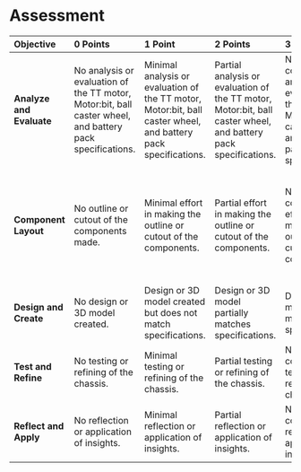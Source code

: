 # Assessment

| Objective                | 0 Points                                                     | 1 Point                                                      | 2 Points                                                     | 3 Points                                                     | 4 Points                                                     |
| :----------------------- | :----------------------------------------------------------- | :----------------------------------------------------------- | :----------------------------------------------------------- | :----------------------------------------------------------- | :----------------------------------------------------------- |
| **Analyze and Evaluate** | No analysis or evaluation of the TT motor, Motor:bit, ball caster wheel, and battery pack specifications. | Minimal analysis or evaluation of the TT motor, Motor:bit, ball caster wheel, and battery pack specifications. | Partial analysis or evaluation of the TT motor, Motor:bit, ball caster wheel, and battery pack specifications. | Nearly complete analysis or evaluation of the TT motor, Motor:bit, ball caster wheel, and battery pack specifications. | Complete and thorough analysis and evaluation of the TT motor, Motor:bit, ball caster wheel, and battery pack specifications. |
| **Component Layout**     | No outline or cutout of the components made.                 | Minimal effort in making the outline or cutout of the components. | Partial effort in making the outline or cutout of the components. | Nearly complete effort in making the outline or cutout of the components. | Complete and thorough effort in making the outline or cutout of the components and arranging them for the best fit. |
| **Design and Create**    | No design or 3D model created.                               | Design or 3D model created but does not match specifications. | Design or 3D model partially matches specifications.         | Design or 3D model mostly matches specifications.            | Design and 3D model perfectly match specifications.          |
| **Test and Refine**      | No testing or refining of the chassis.                       | Minimal testing or refining of the chassis.                  | Partial testing or refining of the chassis.                  | Nearly complete testing or refining of the chassis.          | Complete and thorough testing and refining of the chassis.   |
| **Reflect and Apply**    | No reflection or application of insights.                    | Minimal reflection or application of insights.               | Partial reflection or application of insights.               | Nearly complete reflection or application of insights.       | Complete and thorough reflection and application of insights. |
